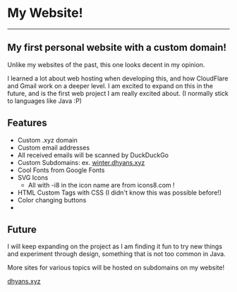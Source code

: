 # My Website!

***
## My first personal website with a custom domain!

Unlike my websites of the past, this one looks decent in my opinion.

I learned a lot about web hosting when developing this, 
and how CloudFlare and Gmail work on a deeper level. 
I am excited to expand on this in the future,
and is the first web project I am really excited about.
(I normally stick to languages like Java :P)

## Features
- Custom .xyz domain
- Custom email addresses
-  All received emails will be scanned by DuckDuckGo
- Custom Subdomains: ex. [winter.dhyans.xyz](https://winter.dhyans.xyz)
- Cool Fonts from Google Fonts
- SVG Icons
  - All with -i8 in the icon name are from icons8.com !
- HTML Custom Tags with CSS (I didn't know this was possible before!)
- Color changing buttons
- 

## Future
I will keep expanding on the project as I am finding it fun to try new things and 
experiment through design, something that is not too common in Java.

More sites for various topics will be hosted on subdomains on my website!

[dhyans.xyz](https://dhyans.xyz)